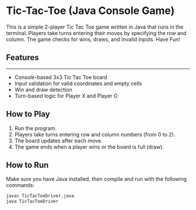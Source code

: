 # Tic-Tac-Toe (Java Console Game)

This is a simple 2-player Tic Tac Toe game written in Java that runs in the terminal. Players take turns entering their moves by specifying the row and column. The game checks for wins, draws, and invalid inputs. Have Fun!

## Features
--------------------------------------------------------------------
- Console-based 3x3 Tic Tac Toe board
- Input validation for valid coordinates and empty cells
- Win and draw detection
- Turn-based logic for Player X and Player O

## How to Play

1. Run the program.
2. Players take turns entering row and column numbers (from 0 to 2).
3. The board updates after each move.
4. The game ends when a player wins or the board is full (draw).

## How to Run

Make sure you have Java installed, then compile and run with the following commands:

```bash
javac TicTacToeDriver.java
java TicTacToeDriver
